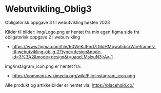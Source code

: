 # Webutvikling_Oblig3
Obligatorisk oppgave 3 til webutvikling høsten 2023

Kilder til bilder:
img/Logo.png er hentet fra min egen figma side fra obligatorisk oppgave 2 i webutvikling
- https://www.figma.com/file/60WeKJRnd7D6dHMqwaI5bc/Wireframes-til-webutvikling-oblig-2?type=design&node-id=3%3A2&mode=design&t=uaqcLMslxuN3jrAv-1

img/instagram_icon.png er hentet fra:
- https://commons.wikimedia.org/wiki/File:Instagram_icon.png

Alle produkt og artikkelbilder er hentet via: https://placehold.co/
